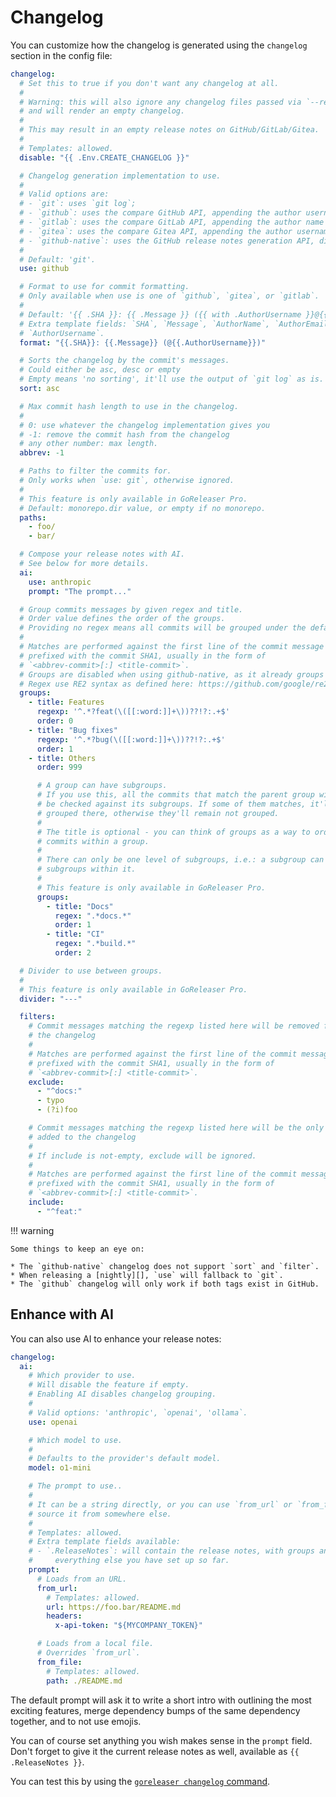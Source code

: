 # Changelog

You can customize how the changelog is generated using the `changelog` section in the config file:

```yaml title=".goreleaser.yaml"
changelog:
  # Set this to true if you don't want any changelog at all.
  #
  # Warning: this will also ignore any changelog files passed via `--release-notes`,
  # and will render an empty changelog.
  #
  # This may result in an empty release notes on GitHub/GitLab/Gitea.
  #
  # Templates: allowed.
  disable: "{{ .Env.CREATE_CHANGELOG }}"

  # Changelog generation implementation to use.
  #
  # Valid options are:
  # - `git`: uses `git log`;
  # - `github`: uses the compare GitHub API, appending the author username to the changelog.
  # - `gitlab`: uses the compare GitLab API, appending the author name and email to the changelog (requires a personal access token).
  # - `gitea`: uses the compare Gitea API, appending the author username to the changelog.
  # - `github-native`: uses the GitHub release notes generation API, disables the groups feature.
  #
  # Default: 'git'.
  use: github

  # Format to use for commit formatting.
  # Only available when use is one of `github`, `gitea`, or `gitlab`.
  #
  # Default: '{{ .SHA }}: {{ .Message }} ({{ with .AuthorUsername }}@{{ . }}{{ else }}{{ .AuthorName }} <{{ .AuthorEmail }}>{{ end }})'.
  # Extra template fields: `SHA`, `Message`, `AuthorName`, `AuthorEmail`, and
  # `AuthorUsername`.
  format: "{{.SHA}}: {{.Message}} (@{{.AuthorUsername}})"

  # Sorts the changelog by the commit's messages.
  # Could either be asc, desc or empty
  # Empty means 'no sorting', it'll use the output of `git log` as is.
  sort: asc

  # Max commit hash length to use in the changelog.
  #
  # 0: use whatever the changelog implementation gives you
  # -1: remove the commit hash from the changelog
  # any other number: max length.
  abbrev: -1

  # Paths to filter the commits for.
  # Only works when `use: git`, otherwise ignored.
  #
  # This feature is only available in GoReleaser Pro.
  # Default: monorepo.dir value, or empty if no monorepo.
  paths:
    - foo/
    - bar/

  # Compose your release notes with AI.
  # See below for more details.
  ai:
    use: anthropic
    prompt: "The prompt..."

  # Group commits messages by given regex and title.
  # Order value defines the order of the groups.
  # Providing no regex means all commits will be grouped under the default group.
  #
  # Matches are performed against the first line of the commit message only,
  # prefixed with the commit SHA1, usually in the form of
  # `<abbrev-commit>[:] <title-commit>`.
  # Groups are disabled when using github-native, as it already groups things by itself.
  # Regex use RE2 syntax as defined here: https://github.com/google/re2/wiki/Syntax.
  groups:
    - title: Features
      regexp: '^.*?feat(\([[:word:]]+\))??!?:.+$'
      order: 0
    - title: "Bug fixes"
      regexp: '^.*?bug(\([[:word:]]+\))??!?:.+$'
      order: 1
    - title: Others
      order: 999

      # A group can have subgroups.
      # If you use this, all the commits that match the parent group will also
      # be checked against its subgroups. If some of them matches, it'll be
      # grouped there, otherwise they'll remain not grouped.
      #
      # The title is optional - you can think of groups as a way to order
      # commits within a group.
      #
      # There can only be one level of subgroups, i.e.: a subgroup can't have
      # subgroups within it.
      #
      # This feature is only available in GoReleaser Pro.
      groups:
        - title: "Docs"
          regex: ".*docs.*"
          order: 1
        - title: "CI"
          regex: ".*build.*"
          order: 2

  # Divider to use between groups.
  #
  # This feature is only available in GoReleaser Pro.
  divider: "---"

  filters:
    # Commit messages matching the regexp listed here will be removed from
    # the changelog
    #
    # Matches are performed against the first line of the commit message only,
    # prefixed with the commit SHA1, usually in the form of
    # `<abbrev-commit>[:] <title-commit>`.
    exclude:
      - "^docs:"
      - typo
      - (?i)foo

    # Commit messages matching the regexp listed here will be the only ones
    # added to the changelog
    #
    # If include is not-empty, exclude will be ignored.
    #
    # Matches are performed against the first line of the commit message only,
    # prefixed with the commit SHA1, usually in the form of
    # `<abbrev-commit>[:] <title-commit>`.
    include:
      - "^feat:"
```

!!! warning

    Some things to keep an eye on:

    * The `github-native` changelog does not support `sort` and `filter`.
    * When releasing a [nightly][], `use` will fallback to `git`.
    * The `github` changelog will only work if both tags exist in GitHub.

[nightly]: ./nightlies.md

## Enhance with AI

<!-- md:pro -->

<!-- md:version v2.6-unreleased -->

<!-- md:alpha -->

You can also use AI to enhance your release notes:

```yaml title=".goreleaser.yaml"
changelog:
  ai:
    # Which provider to use.
    # Will disable the feature if empty.
    # Enabling AI disables changelog grouping.
    #
    # Valid options: 'anthropic', `openai', 'ollama`.
    use: openai

    # Which model to use.
    #
    # Defaults to the provider's default model.
    model: o1-mini

    # The prompt to use..
    #
    # It can be a string directly, or you can use `from_url` or `from_file` to
    # source it from somewhere else.
    #
    # Templates: allowed.
    # Extra template fields available:
    # - `.ReleaseNotes`: will contain the release notes, with groups and
    #     everything else you have set up so far.
    prompt:
      # Loads from an URL.
      from_url:
        # Templates: allowed.
        url: https://foo.bar/README.md
        headers:
          x-api-token: "${MYCOMPANY_TOKEN}"

      # Loads from a local file.
      # Overrides `from_url`.
      from_file:
        # Templates: allowed.
        path: ./README.md
```

The default prompt will ask it to write a short intro with outlining the most
exciting features, merge dependency bumps of the same dependency together, and
to not use emojis.

You can of course set anything you wish makes sense in the `prompt` field.
Don't forget to give it the current release notes as well, available as
`{{ .ReleaseNotes }}`.

You can test this by using the
[`goreleaser changelog` command](../cmd/goreleaser_changelog.md).
